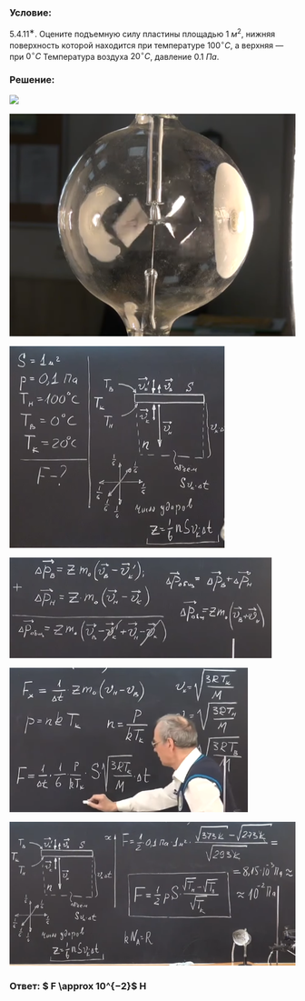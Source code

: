 ###  Условие:

$5.4.11^{∗}.$ Оцените подъемную силу пластины площадью $1$ $м^2$, нижняя поверхность которой находится при температуре $100^{\circ}C$, а верхняя — при $0^{\circ}C$ Температура воздуха $20^{\circ}C$, давление $0.1$ $Па$.

###  Решение:

![](https://www.youtube.com/embed/kgLNnG2I2GE)

![|560x436, 67%](../../img/5.4.11/01.png)

![|379x355, 67%](../../img/5.4.11/02.png)

![|462x177, 67%](../../img/5.4.11/03.png)

![|420x254, 67%](../../img/5.4.11/04.png)

![|681x342, 67%](../../img/5.4.11/05.png)

###  Ответ: $ F \approx 10^{−2}$ Н